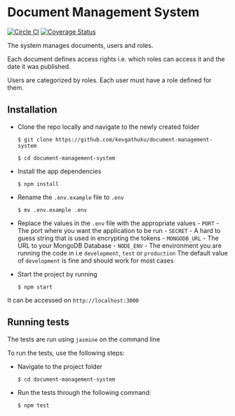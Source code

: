 # Document Management System

[![Circle CI](https://circleci.com/gh/kevgathuku/document-management-system/tree/master.svg?style=shield)](https://circleci.com/gh/kevgathuku/document-management-system/tree/master)   [![Coverage Status](https://coveralls.io/repos/kevgathuku/document-management-system/badge.svg?branch=master&service=github)](https://coveralls.io/github/kevgathuku/document-management-system?branch=master)

The system manages documents, users and roles.

Each document defines access rights i.e. which roles can access it and the date it was published.

Users are categorized by roles. Each user must have a role defined for them.

## Installation

- Clone the repo locally and navigate to the newly created folder

    `$ git clone https://github.com/kevgathuku/document-management-system`

    `$ cd document-management-system`

 - Install the app dependencies

    `$ npm install`

 - Rename the `.env.example` file to `.env`

     `$ mv .env.example .env`

 - Replace the values in the `.env` file with the appropriate values
         - `PORT` - The port where you want the application to be run
         - `SECRET` - A hard to guess string that is used in encrypting the tokens
         - `MONGODB_URL` - The URL to your MongoDB Database
         - `NODE_ENV` - The environment you are running the code in i.e `development`, `test` or `production`
             The default value of `development` is fine and should work for most cases

 - Start the project by running

    `$ npm start`

  It can be accessed on `http://localhost:3000`

## Running tests

The tests are run using `jasmine` on the command line

To run the tests, use the following steps:

 - Navigate to the project folder

    `$ cd document-management-system`

 - Run the tests through the following command:

    `$ npm test`
